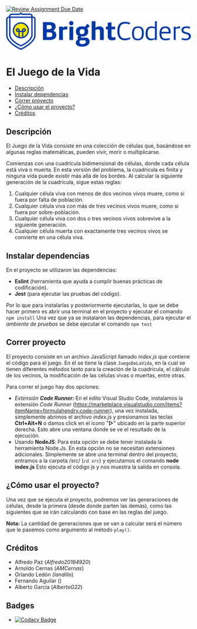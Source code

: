 [![Review Assignment Due Date](https://classroom.github.com/assets/deadline-readme-button-24ddc0f5d75046c5622901739e7c5dd533143b0c8e959d652212380cedb1ea36.svg)](https://classroom.github.com/a/-MyOgzrv)
![BrightCoders Logo](img/logo.png)

# El Juego de la Vida
* [Descripción](#descripción)
* [Instalar dependencias](#instalar-dependencias)
* [Correr proyecto](#Correr-proyecto)
* [¿Cómo usar el proyecto?](#¿Cómo-usar-el-proyecto?)
* [Créditos](#Créditos)

## Descripción
El Juego de la Vida consiste en una colección de células que, basándose en algunas reglas matemáticas, pueden vivir, morir o multiplicarse. 

Comienzas con una cuadrícula bidimensional de células, donde cada célula está viva o muerta. En esta versión del problema, la cuadrícula es finita y ninguna vida puede existir más allá de los bordes. Al calcular la siguiente generación de la cuadrícula, sigue estas reglas:

1.  Cualquier célula viva con menos de dos vecinos vivos muere, como si fuera por falta de población.
2.  Cualquier célula viva con más de tres vecinos vivos muere, como si fuera por sobre-población.
3.  Cualquier célula viva con dos o tres vecinos vivos sobrevive a la siguiente generación.
4.  Cualquier célula muerta con exactamente tres vecinos vivos se convierte en una célula viva.

## Instalar dependencias 
En el proyecto se utilizaron las dependencias:
- **Eslint** (herramienta que ayuda a cumplir buenas prácticas de codificación).
- **Jest** (para ejecutar las pruebas del código).

Por lo que para instalarlas y posteriormente ejecutarlas, lo que se debe hacer primero es abrir una terminal en el proyecto y ejecutar el comando 
`npm install`
Una vez que ya se instalaron las dependencias, para ejecutar el *ambiente de pruebas* se debe ejecutar el comando 
`npm test` 

## Correr proyecto
El proyecto consiste en un archivo JavaScript llamado *index.js* que contiene el código para el juego. En él se tiene la clase `JuegoDeLaVida`, en la cual se tienen diferentes métodos tanto para la creación de la cuadrícula, el cálculo de los vecinos, la modificación de las células vivas o muertas, entre otras.

Para correr el juego hay dos opciones:
- *Extensión* ***Code Runner:*** En el edito Visual Studio Code, instalamos la extensión *Code Runner* (https://marketplace.visualstudio.com/items?itemName=formulahendry.code-runner), una vez instalada, simplemente abrimos el archivo *index.js* y presionamos las teclas **Ctrl+Alt+N** o damos click en el ícono "**▷**" ubicado en la parte superior derecha. Esto abre una ventana donde se ve el resultado de la ejecución.
- Usando **NodeJS**: Para esta opción se debe tener instalada la herramienta Node.Js. En esta opción no se necesitan extensiones adicionales. Simplemente se abre una terminal dentro del proyecto, entramos a la carpeta /src/ (*`cd src`*) y ejecutamos el comando **node index.js** 
Esto ejecuta el código js y nos muestra la salida en consola.

## ¿Cómo usar el proyecto?
Una vez que se ejecuta el proyecto, podremos ver las generaciones de células, desde la primera (desde donde parten las demás), como las siguientes que se irán calculando con base en las reglas del juego. 

**Nota:** La cantidad de generaciones que se van a calcular será el número que le pasemos como argumento al método `play()`.

## Créditos
- Alfredo Paz (*Alfredo20164920*)
- Arnoldo Cernas (*AMCernas*)
- Orlando Ledón (*landillo*)
- Fernando Aguilar ()
- Alberto García (*AlbertoG22*)
## Badges
*  [![Codacy Badge](https://app.codacy.com/project/badge/Grade/0f579a010cf543beab1a846035db9a53)](https://app.codacy.com/gh/BrightCoders-Institute/reto-el-juego-de-la-vida-team-1/dashboard?branch=main)
